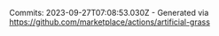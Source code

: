 Commits: 2023-09-27T07:08:53.030Z - Generated via https://github.com/marketplace/actions/artificial-grass
<br>

